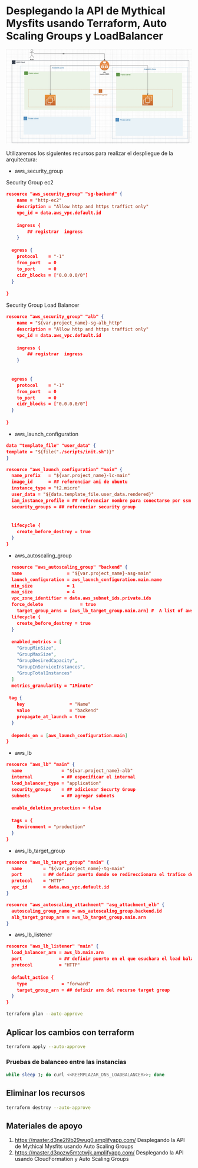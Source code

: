 # Desplegando la API de Mythical Mysfits usando Terraform, Auto Scaling Groups y LoadBalancer

![diagrama](diagrama.jpeg)

Utilizaremos los siguientes recursos para realizar el despliegue de la arquitectura:

- aws_security_group

Security Group ec2
```json
resource "aws_security_group" "sg-backend" {
    name = "http-ec2"
    description = "Allow http and https traffict only"
    vpc_id = data.aws_vpc.default.id

    ingress {
        ## registrar  ingress
    }
    
  egress {
    protocol    = "-1"
    from_port   = 0
    to_port     = 0
    cidr_blocks = ["0.0.0.0/0"]
  }

}
```

Security Group Load Balancer

```json 
resource "aws_security_group" "alb" {
    name = "${var.project_name}-sg-alb_http"
    description = "Allow http and https traffict only"
    vpc_id = data.aws_vpc.default.id

    ingress {
        ## registrar  ingress
    }
    
    
  egress {
    protocol    = "-1"
    from_port   = 0
    to_port     = 0
    cidr_blocks = ["0.0.0.0/0"]
  }

}
```

- aws_launch_configuration
```json
data "template_file" "user_data" {
template = "${file("./scripts/init.sh")}"
}
```

```json
resource "aws_launch_configuration" "main" {
  name_prefix   = "${var.project_name}-lc-main"
  image_id      = ## referenciar ami de ubuntu
  instance_type = "t2.micro"
  user_data = "${data.template_file.user_data.rendered}"
  iam_instance_profile = ## referenciar nombre para conectarse por ssm
  security_groups = ## referenciar security group


  lifecycle {
    create_before_destroy = true
  }
}
```

- aws_autoscaling_group
```json
  resource "aws_autoscaling_group" "backend" {
  name                 = "${var.project_name}-asg-main"
  launch_configuration = aws_launch_configuration.main.name
  min_size             = 1
  max_size             = 4
  vpc_zone_identifier = data.aws_subnet_ids.private.ids
  force_delete              = true
    target_group_arns = [aws_lb_target_group.main.arn] #  A list of aws_alb_target_group ARNs, for use with Application or Network Load Balancing.
  lifecycle {
    create_before_destroy = true
  }
  
  enabled_metrics = [
    "GroupMinSize",
    "GroupMaxSize",
    "GroupDesiredCapacity",
    "GroupInServiceInstances",
    "GroupTotalInstances"
  ]
  metrics_granularity = "1Minute"

 tag {
    key                 = "Name"
    value               = "backend"
    propagate_at_launch = true
  }

  depends_on = [aws_launch_configuration.main]
}
```

- aws_lb
```json
resource "aws_lb" "main" {
  name               = "${var.project_name}-alb"
  internal           = ## especificar el internal
  load_balancer_type = "application"
  security_groups    = ## adicionar Securty Group
  subnets            = ## agregar subnets

  enable_deletion_protection = false

  tags = {
    Environment = "production"
  }
}
```

- aws_lb_target_group

```json
resource "aws_lb_target_group" "main" {
  name        = "${var.project_name}-tg-main"
  port        = ## definir puerto donde se redireccionara el trafico de las peticiones desde el Load Balancer a las instancias.
  protocol    = "HTTP"
  vpc_id      = data.aws_vpc.default.id
}
```

```json
resource "aws_autoscaling_attachment" "asg_attachment_elb" {
  autoscaling_group_name = aws_autoscaling_group.backend.id
  alb_target_group_arn = aws_lb_target_group.main.arn
}
```

- aws_lb_listener

```json
resource "aws_lb_listener" "main" {
  load_balancer_arn = aws_lb.main.arn
  port              = ## definir puerto en el que esuchara el load balancer
  protocol          = "HTTP"

  default_action {
    type             = "forward"
    target_group_arn = ## definir arn del recurso target group
  }
}
```

```bash
terraform plan --auto-approve
```

## Aplicar los cambios con terraform

```bash
terraform apply --auto-approve
```


### Pruebas de balanceo entre las instancias 

```bash
while sleep 1; do curl <<REEMPLAZAR_DNS_LOADBALANCER>>; done
```

## Eliminar los recursos

```bash
terraform destroy --auto-approve
```

## Materiales de apoyo

1. <https://master.d3ne2l9b29wug0.amplifyapp.com/> Desplegando la API de Mythical Mysfits usando Auto Scaling Groups
2. <https://master.d3qozw5mtctwjk.amplifyapp.com/> Desplegando la API usando CloudFormation y Auto Scaling Groups